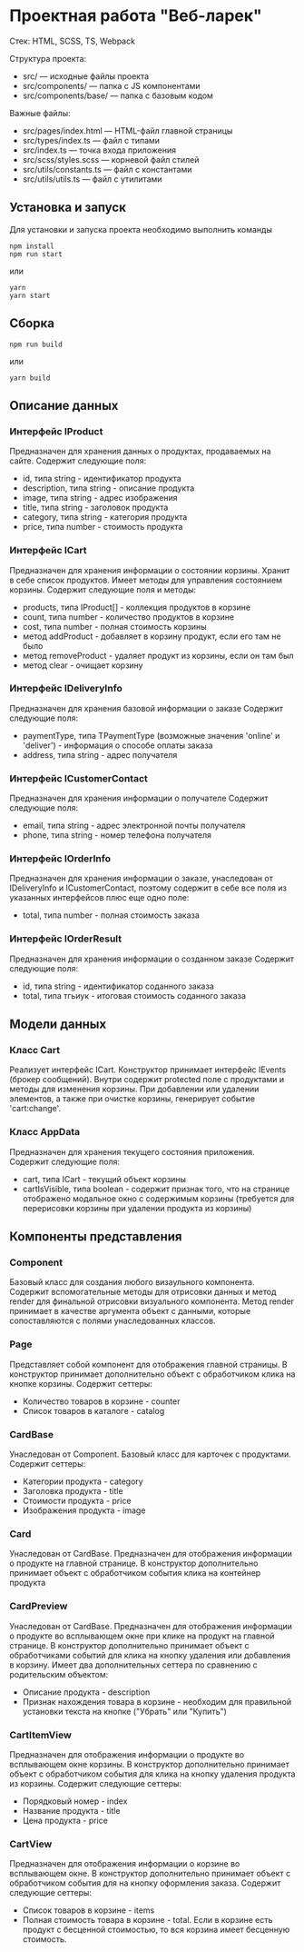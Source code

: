 # Проектная работа "Веб-ларек"

Стек: HTML, SCSS, TS, Webpack

Структура проекта:
- src/ — исходные файлы проекта
- src/components/ — папка с JS компонентами
- src/components/base/ — папка с базовым кодом

Важные файлы:
- src/pages/index.html — HTML-файл главной страницы
- src/types/index.ts — файл с типами
- src/index.ts — точка входа приложения
- src/scss/styles.scss — корневой файл стилей
- src/utils/constants.ts — файл с константами
- src/utils/utils.ts — файл с утилитами

## Установка и запуск
Для установки и запуска проекта необходимо выполнить команды

```
npm install
npm run start
```

или

```
yarn
yarn start
```
## Сборка

```
npm run build
```

или

```
yarn build
```

## Описание данных
### Интерфейс IProduct
Предназначен для хранения данных о продуктах, продаваемых на сайте. 
Содержит следующие поля:
- id, типа string - идентификатор продукта
- description, типа string - описание продукта
- image, типа string - адрес изображения
- title, типа string - заголовок продукта
- category, типа string - категория продукта
- price, типа number - стоимость продукта

### Интерфейс ICart
Предназначен для хранения информации о состоянии корзины. Хранит в себе список продуктов. Имеет методы для управления состоянием корзины.
Содержит следующие поля и методы:
- products, типа IProduct[] - коллекция продуктов в корзине
- count, типа number - количество продуктов в корзине
- cost, типа number - полная стоимость корзины
- метод addProduct - добавляет в корзину продукт, если его там не было
- метод removeProduct - удаляет продукт из корзины, если он там был
- метод clear - очищает корзину

### Интерфейс IDeliveryInfo
Предназначен для хранения базовой информации о заказе
Содержит следующие поля:
- paymentType, типа TPaymentType (возможные значения 'online' и 'deliver') - информация о способе оплаты заказа
- address, типа string - адрес получателя

### Интерфейс ICustomerContact
Предназначен для хранения информации о получателе
Содержит следующие поля:
- email, типа string - адрес электронной почты получателя
- phone, типа string - номер телефона получателя

### Интерфейс IOrderInfo
Предназначен для хранения информации о заказе, унаследован от IDeliveryInfo и ICustomerContact, поэтому содержит в себе все поля из указанных интерфейсов плюс еще одно поле:
- total, типа number - полная стоимость заказа

### Интерфейс IOrderResult
Предназначен для хранения информации о созданном заказе
Содержит следующие поля:
- id, типа string - идентификатор соданного заказа
- total, типа тгьиук - итоговая стоимость соданного заказа


## Модели данных
### Класс Cart
Реализует интерфейс ICart. Конструктор принимает интерфейс IEvents (брокер сообщений). Внутри содержит protected поле с продуктами и методы для изменения корзины. При добавлении или удалении элементов, а также при очистке корзины, генерирует событие 'cart:change'.

### Класс AppData
Предназначен для хранения текущего состояния приложения. Содержит следующие поля:
- cart, типа ICart - текущий объект корзины
- cartIsVisible, типа boolean - содержит признак того, что на странице отображено модальное окно с содержимым корзины (требуется для перерисовки корзины при удалении продукта из корзины)


## Компоненты представления
### Component
Базовый класс для создания любого визаульного компонента. Содержит вспомогательные методы для отрисовки данных и метод render для финальной отрисовки визуального компонента. Метод render принимает в качестве аргумента объект с данными, которые сопоставляются с полями унаследованных классов.

### Page
Представляет собой компонент для отображения главной страницы. В конструктор принимает дополнительно объект с обработчиком клика на кнопке корзины. 
Содержит сеттеры:
- Количество товаров в корзине - counter
- Список товаров в каталоге - catalog

### CardBase
Унаследован от Component.
Базовый класс для карточек с продуктами. Содержит сеттеры:
- Категории продукта - category
- Заголовка продукта - title
- Стоимости продукта - price
- Изображения продукта - image

### Card
Унаследован от CardBase.
Предназначен для отображения информации о продукте на главной странице. В конструктор дополнительно принимает объект с обработчиком события клика на контейнер продукта

### CardPreview
Унаследован от CardBase.
Предназначен для отображения информации о продукте во всплывающем окне при клике на продукт на главной странице. В конструктор дополнительно принимает объект с обработчиками событий для клика на кнопку удаления или добавления в корзину. Имеет два дополнительных сеттера по сравнению с родительским объектом:
- Описание продукта - description
- Признак нахождения товара в корзине - необходим для правильной установки текста на кнопке ("Убрать" или "Купить")

### CartItemView
Предназначен для отображения информации о продукте во всплывающем окне корзины. В конструктор дополнительно принимает объект с обработчиком события для клика на кнопку удаления продукта из корзины.
Содержит следующие сеттеры:
- Порядковый номер - index
- Название продукта - title
- Цена продукта - price

### CartView
Предназначен для отображения информации о корзине во всплывающем окне. В конструктор дополнительно принимает объект с обработчиком события для на кнопку оформления заказа.
Содержит следующие сеттеры:
- Список товаров в корзине - items
- Полная стоимость товара в корзине - total. Если в корзине есть продукт с бесценной стоимостью, то вся корзина имеет бесценную стоимость. 